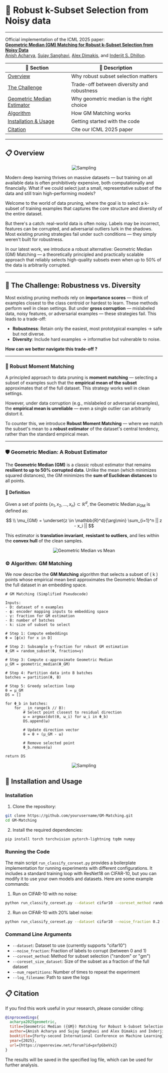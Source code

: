 # 🧠 Robust k-Subset Selection from Noisy data

---
Official implementation of the ICML 2025 paper:  
**[Geometric Median (GM) Matching for Robust k-Subset Selection from Noisy Data](https://openreview.net/pdf?id=pxfpGbeVx2)**     
[Anish Acharya](https://scholar.google.com/citations?user=uBmgGMAAAAAJ&hl=en), [Sujay Sanghavi](https://scholar.google.com/citations?user=O-DazBUAAAAJ), [Alex Dimakis](https://scholar.google.com/citations?user=JSFmVQEAAAAJ), and [Inderjit S. Dhillon](https://scholar.google.com/citations?user=xBv5ZfkAAAAJ).


| 🔗 Section                                                          | 📄 Description                             |
| ------------------------------------------------------------------- | ------------------------------------------ |
| [Overview](#overview)                                               | Why robust subset selection matters        |
| [The Challenge](#the-challenge-robustness-vs-diversity)             | Trade-off between diversity and robustness |
| [Geometric Median Estimator](#️geometric-median-a-robust-estimator) | Why geometric median is the right choice   |
| [Algorithm](#️algorithm-gm-matching)                                | How GM Matching works                      |
| [Installation & Usage](#installation-and-usage)                     | Getting started with the code              |
| [Citation](#citation)                                               | Cite our ICML 2025 paper                   |

---
## 📋 Overview

<p align="center">
  <img src="conv.png" alt="Sampling">
</p>

Modern deep learning thrives on massive datasets — but training on all available data is often prohibitively expensive, both computationally and financially.
What if we could select just a small, representative subset of the data and still train high-performing models?

Welcome to the world of data pruning, where the goal is to select a k-subset of training examples that captures the core structure and diversity of the entire dataset.  

But there's a catch: real-world data is often noisy. Labels may be incorrect, features can be corrupted, and adversarial outliers lurk in the shadows.
Most existing pruning strategies fail under such conditions — they simply weren't built for robustness.

In our latest work, we introduce a robust alternative: Geometric Median (GM) Matching — 
a theoretically principled and practically scalable approach that reliably selects high-quality subsets even when up to 50% of the data is arbitrarily corrupted.

---

## 🚧 The Challenge: Robustness vs. Diversity

Most existing pruning methods rely on **importance scores** — think of examples closest to the class centroid or 
hardest to learn. These methods perform well in clean settings.
But under **gross corruption** — mislabeled data, noisy features, or adversarial examples — these strategies fail.
This leads to a trade-off:
- **Robustness**: Retain only the easiest, most prototypical examples → safe but not diverse.
- **Diversity**: Include hard examples → informative but vulnerable to noise.

**How can we better navigate this trade-off ?**

---

### 🎯 Robust Moment Matching

A principled approach to data pruning is **moment matching** — selecting a subset of examples such that the 
**empirical mean of the subset** approximates that of the full dataset. This strategy works well in clean settings.

However, under data corruption (e.g., mislabeled or adversarial examples), the **empirical mean is unreliable** 
— even a single outlier can arbitrarily distort it.

To counter this, we introduce **Robust Moment Matching** — where we match the subset's mean to a 
**robust estimator** of the dataset's central tendency, rather than the standard empirical mean.

---

### 🛡️ Geometric Median: A Robust Estimator

The **Geometric Median (GM)** is a classic robust estimator that remains **resilient to up to 50% corrupted data**. 
Unlike the mean (which minimizes squared distances), the GM minimizes the **sum of Euclidean distances** to all points.

#### 📐 Definition
Given a set of points $\{x_1, x_2, \dots, x_n\} \subset \mathbb{R}^d$, the Geometric Median $\mu_{\text{GM}}$ 
is defined as:

$$
\\ \mu_{GM} = \underset{z \in \mathbb{R}^d}{\arg\min} \sum_{i=1}^n || z - x_i ||
$$

This estimator is **translation invariant**, **resistant to outliers**, 
and lies within the **convex hull** of the clean samples.

<p align="center">
  <img src="gm.png" alt="Geometric Median vs Mean">
</p>

### ⚙️ Algorithm: GM Matching

We now describe the **GM Matching** algorithm that selects a subset of \( k \) points whose empirical mean best approximates the Geometric Median of the full dataset in an embedding space.

```
# GM Matching (Simplified Pseudocode)

Inputs:
- D: dataset of n examples
- ϕ: encoder mapping inputs to embedding space
- γ: fraction for GM estimation
- B: number of batches
- k: size of subset to select

# Step 1: Compute embeddings
Φ = [ϕ(x) for x in D]

# Step 2: Subsample γ-fraction for robust GM estimation
Φ_GM = random_subset(Φ, fraction=γ)

# Step 3: Compute ε-approximate Geometric Median
μ_GM = geometric_median(Φ_GM)

# Step 4: Partition data into B batches
batches = partition(Φ, B)

# Step 5: Greedy selection loop
θ = μ_GM
DS = []

for Φ_b in batches:
    for _ in range(k // B):
        # Select point closest to residual direction
        ω = argmax(dot(θ, ω_i) for ω_i in Φ_b)
        DS.append(ω)
        
        # Update direction vector
        θ = θ + (μ_GM - ω)
        
        # Remove selected point
        Φ_b.remove(ω)

return DS
```

<p align="center">
  <img src="sampling.png" alt="Sampling">
</p>

## 🚀 Installation and Usage

### Installation

1. Clone the repository:
```bash
git clone https://github.com/yourusername/GM-Matching.git
cd GM-Matching
```

2. Install the required dependencies:
```bash
pip install torch torchvision pytorch-lightning tqdm numpy
```

### Running the Code

The main script `run_classify_coreset.py` provides a boilerplate implementation for running experiments with different configurations. It includes a standard training loop with ResNet18 on CIFAR-10, but you can modify it to use your own models and datasets. Here are some example commands:

1. Run on CIFAR-10 with no noise:
```bash
python run_classify_coreset.py --dataset cifar10 --coreset_method random --coreset_size_dataset 0.1
```

2. Run on CIFAR-10 with 20% label noise:
```bash
python run_classify_coreset.py --dataset cifar10 --noise_fraction 0.2 --coreset_method gm --coreset_size_dataset 0.1
```

### Command Line Arguments

- `--dataset`: Dataset to use (currently supports "cifar10")
- `--noise_fraction`: Fraction of labels to corrupt (between 0 and 1)
- `--coreset_method`: Method for subset selection ("random" or "gm")
- `--coreset_size_dataset`: Size of the subset as a fraction of the full dataset
- `--num_repetitions`: Number of times to repeat the experiment
- `--log_filename`: Path to save the logs

## 📋 Citation

If you find this work useful in your research, please consider citing:

```bibtex
@inproceedings{
  acharya2025geometric,
  title={Geometric Median ({GM}) Matching for Robust k-Subset Selection from Noisy Data},
  author={Anish Acharya and Sujay Sanghavi and Alex Dimakis and Inderjit S Dhillon},
  booktitle={Forty-second International Conference on Machine Learning},
  year={2025},
  url={https://openreview.net/forum?id=pxfpGbeVx2}
}
```

The results will be saved in the specified log file, which can be used for further analysis.

